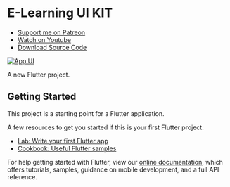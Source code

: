 # E-Learning UI KIT

- [Support me on Patreon](https://www.patreon.com/sopheamenvan?fan_landing=true)
- [Watch on Youtube](https://youtu.be/o2QE4D5PQbY)
- [Download Source Code](https://www.patreon.com/posts/62100029)

[![App UI](https://user-images.githubusercontent.com/16510597/154971276-14c3ea57-b07d-49ba-9c6a-bacf7589c14d.png)](https://www.patreon.com/posts/62100029)

A new Flutter project.

## Getting Started

This project is a starting point for a Flutter application.

A few resources to get you started if this is your first Flutter project:

- [Lab: Write your first Flutter app](https://flutter.dev/docs/get-started/codelab)
- [Cookbook: Useful Flutter samples](https://flutter.dev/docs/cookbook)

For help getting started with Flutter, view our
[online documentation](https://flutter.dev/docs), which offers tutorials,
samples, guidance on mobile development, and a full API reference.
